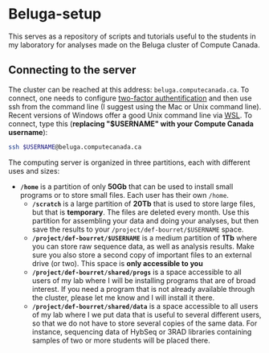 # Beluga-setup

This serves as a repository of scripts and tutorials useful to the students in 
my laboratory for analyses made on the Beluga cluster of Compute Canada.

## Connecting to the server

The cluster can be reached at this address: `beluga.computecanada.ca`. To 
connect, one needs to configure [two-factor authentification](https://docs.alliancecan.ca/wiki/Multifactor_authentication) and then use ssh 
from the command line (I suggest using the Mac or Unix command line). Recent 
versions of Windows offer a good Unix command line via [WSL](https://learn.microsoft.com/windows/wsl/tutorials/linux). To connect, type 
this (**replacing "$USERNAME" with your Compute Canada username**):  
```bash
ssh $USERNAME@beluga.computecanada.ca

```

The computing server is organized in three partitions, each with different 
uses and sizes:  
  - **`/home`** is a partition of only **50Gb** that can be used to install 
	small programs or to store small files. Each user has their own `/home`.
	- **`/scratch`** is a large partition of **20Tb** that is used to store 
	large files, but that is **temporary**. The files are deleted every month. 
	Use this partition for assembling your data and doing your analyses, but 
	then save the results to your `/project/def-bourret/$USERNAME` space.
	- **`/project/def-bourret/$USERNAME`** is a medium partition of **1Tb** 
	where you can store raw sequence data, as well as analysis results. Make 
	sure you also store a second copy of important files to an external drive 
	(or two). This space is **only accessible to you**
	- **`/project/def-bourret/shared/progs`** is a space accessible to all users 
	of my lab where I will be installing programs that are of broad interest. If 
	you need a program that is not already available through the cluster, please 
	let me know and I will install it there.
	- **`/project/def-bourret/shared/data`** is a space accessible to all users 
	of my lab where I we put data that is useful to several different users, so 
	that we do not have to store several copies of the same data. For instance, 
	sequencing data of HybSeq or 3RAD libraries containing samples of two or 
	more students will be placed there.

